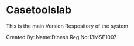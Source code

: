 # Casetoolslab
This is the main Version Respository of the system

Created By:
Name:Dinesh
Reg.No:13MSE1007
